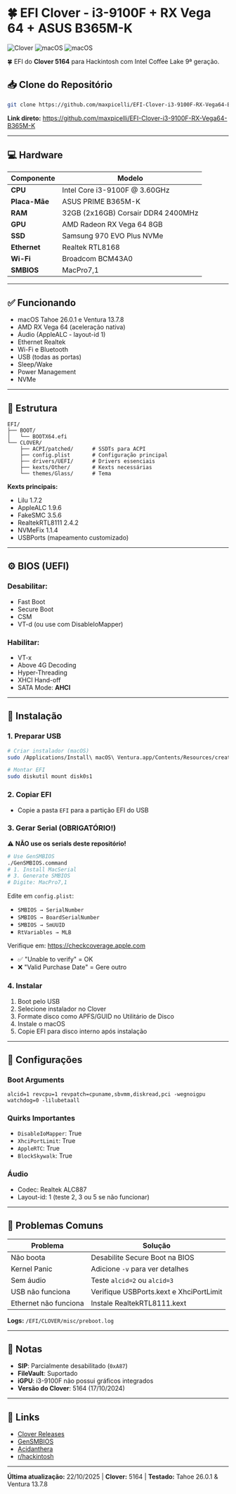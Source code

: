 # 🍀 EFI Clover - i3-9100F + RX Vega 64 + ASUS B365M-K

![Clover](https://img.shields.io/badge/Clover-5164-blue)
![macOS](https://img.shields.io/badge/macOS-Tahoe%2026.0.1-brightgreen)
![macOS](https://img.shields.io/badge/macOS-Ventura%2013.7.8-success)

🍀 EFI do **Clover 5164** para Hackintosh com Intel Coffee Lake 9ª geração.

## 📥 Clone do Repositório

```bash
git clone https://github.com/maxpicelli/EFI-Clover-i3-9100F-RX-Vega64-B365M-K.git && open EFI-Clover-i3-9100F-RX-Vega64-B365M-K
```

**Link direto:** https://github.com/maxpicelli/EFI-Clover-i3-9100F-RX-Vega64-B365M-K

---

## 💻 Hardware

| Componente | Modelo |
|------------|--------|
| **CPU** | Intel Core i3-9100F @ 3.60GHz |
| **Placa-Mãe** | ASUS PRIME B365M-K |
| **RAM** | 32GB (2x16GB) Corsair DDR4 2400MHz |
| **GPU** | AMD Radeon RX Vega 64 8GB |
| **SSD** | Samsung 970 EVO Plus NVMe |
| **Ethernet** | Realtek RTL8168 |
| **Wi-Fi** | Broadcom BCM43A0 |
| **SMBIOS** | MacPro7,1 |

---

## ✅ Funcionando

- macOS Tahoe 26.0.1 e Ventura 13.7.8
- AMD RX Vega 64 (aceleração nativa)
- Áudio (AppleALC - layout-id 1)
- Ethernet Realtek
- Wi-Fi e Bluetooth
- USB (todas as portas)
- Sleep/Wake
- Power Management
- NVMe

---

## 📂 Estrutura

```
EFI/
├── BOOT/
│   └── BOOTX64.efi
└── CLOVER/
    ├── ACPI/patched/      # SSDTs para ACPI
    ├── config.plist       # Configuração principal
    ├── drivers/UEFI/      # Drivers essenciais
    ├── kexts/Other/       # Kexts necessárias
    └── themes/Glass/      # Tema
```

**Kexts principais:**
- Lilu 1.7.2
- AppleALC 1.9.6
- FakeSMC 3.5.6
- RealtekRTL8111 2.4.2
- NVMeFix 1.1.4
- USBPorts (mapeamento customizado)

---

## ⚙️ BIOS (UEFI)

### Desabilitar:
- Fast Boot
- Secure Boot
- CSM
- VT-d (ou use com DisableIoMapper)

### Habilitar:
- VT-x
- Above 4G Decoding
- Hyper-Threading
- XHCI Hand-off
- SATA Mode: **AHCI**

---

## 🚀 Instalação

### 1. Preparar USB
```bash
# Criar instalador (macOS)
sudo /Applications/Install\ macOS\ Ventura.app/Contents/Resources/createinstallmedia --volume /Volumes/USB

# Montar EFI
sudo diskutil mount disk0s1
```

### 2. Copiar EFI
- Copie a pasta `EFI` para a partição EFI do USB

### 3. Gerar Serial (OBRIGATÓRIO!)

⚠️ **NÃO use os serials deste repositório!**

```bash
# Use GenSMBIOS
./GenSMBIOS.command
# 1. Install MacSerial
# 3. Generate SMBIOS
# Digite: MacPro7,1
```

Edite em `config.plist`:
- `SMBIOS → SerialNumber`
- `SMBIOS → BoardSerialNumber`
- `SMBIOS → SmUUID`
- `RtVariables → MLB`

Verifique em: https://checkcoverage.apple.com
- ✅ "Unable to verify" = OK
- ❌ "Valid Purchase Date" = Gere outro

### 4. Instalar
1. Boot pelo USB
2. Selecione instalador no Clover
3. Formate disco como APFS/GUID no Utilitário de Disco
4. Instale o macOS
5. Copie EFI para disco interno após instalação

---

## 🔧 Configurações

### Boot Arguments
```
alcid=1 revcpu=1 revpatch=cpuname,sbvmm,diskread,pci -wegnoigpu watchdog=0 -lilubetaall
```

### Quirks Importantes
- `DisableIoMapper`: True
- `XhciPortLimit`: True
- `AppleRTC`: True
- `BlockSkywalk`: True

### Áudio
- Codec: Realtek ALC887
- Layout-id: 1 (teste 2, 3 ou 5 se não funcionar)

---

## 🐛 Problemas Comuns

| Problema | Solução |
|----------|---------|
| Não boota | Desabilite Secure Boot na BIOS |
| Kernel Panic | Adicione `-v` para ver detalhes |
| Sem áudio | Teste `alcid=2` ou `alcid=3` |
| USB não funciona | Verifique USBPorts.kext e XhciPortLimit |
| Ethernet não funciona | Instale RealtekRTL8111.kext |

**Logs:** `/EFI/CLOVER/misc/preboot.log`

---

## 📝 Notas

- **SIP**: Parcialmente desabilitado (`0xA87`)
- **FileVault**: Suportado
- **iGPU**: i3-9100F não possui gráficos integrados
- **Versão do Clover**: 5164 (17/10/2024)

---

## 🔗 Links

- [Clover Releases](https://github.com/CloverHackyColor/CloverBootloader/releases)
- [GenSMBIOS](https://github.com/corpnewt/GenSMBIOS)
- [Acidanthera](https://github.com/acidanthera)
- [r/hackintosh](https://www.reddit.com/r/hackintosh/)

---

**Última atualização:** 22/10/2025 | **Clover:** 5164 | **Testado:** Tahoe 26.0.1 & Ventura 13.7.8

